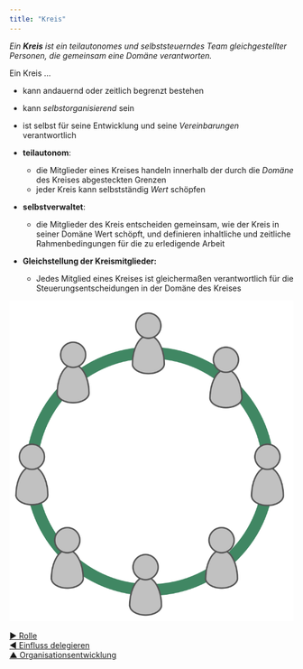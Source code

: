 ```yaml
---
title: "Kreis"
---
```



_Ein **Kreis** ist ein teilautonomes und selbststeuerndes Team gleichgestellter Personen, die gemeinsam eine Domäne verantworten._

Ein Kreis …

- kann andauernd oder zeitlich begrenzt bestehen
- kann <dfn data-info="Selbstorganisation: Alle Aktivitäten und Prozesse, durch die sich eine Gruppe mittels lokaler Interaktionen und ohne externen Einfluss organisiert. In jeder Organisation und in jedem Team koexistieren Selbstorganisation und externer Einfluss.">selbstorganisierend</dfn> sein
- ist selbst für seine Entwicklung und seine <dfn data-info="Vereinbarung: Eine (gemeinsam) beschlossene Richtlinie, oder ein Prozess oder Protokoll, um den Wertfluss in der Organisation zu gestalten.">Vereinbarungen</dfn> verantwortlich

- **teilautonom**:
    
    - die Mitglieder eines Kreises handeln innerhalb der durch die <dfn data-info="Domäne: Ein eigener Arbeits-, Einfluss-  und Entscheidungsbereich innerhalb einer Organisation.">Domäne</dfn> des Kreises abgesteckten Grenzen
    - jeder Kreis kann selbstständig <dfn data-info="Wert: Die Bedeutung oder der Nutzen von etwas in Bezug auf einen bestimmten Treiber. Auch: ein wichtiges Prinzip für das Verhalten einer Person, oder in einer Gruppe (meist im Plural verwendet, &quot;Werte&quot;, oder &quot;Unternehmenswerte&quot;).">Wert</dfn> schöpfen
- **selbstverwaltet**: 
    - die Mitglieder des Kreis entscheiden gemeinsam, wie der Kreis in seiner Domäne Wert schöpft, und definieren inhaltliche und zeitliche Rahmenbedingungen für die zu erledigende Arbeit
- **Gleichstellung der Kreismitglieder:** 
    - Jedes Mitglied eines Kreises ist gleichermaßen verantwortlich für die Steuerungsentscheidungen in der Domäne des Kreises 

![edes Mitglied eines Kreises ist gleichermaßen verantwortlich für die Steuerungsentscheidungen in der Domäne des Kreises ](img/circle/circle.png)

[&#9654; Rolle](role.html)<br/>[&#9664; Einfluss delegieren](delegate-influence.html)<br/>[&#9650; Organisationsentwicklung](building-organizations.html)

